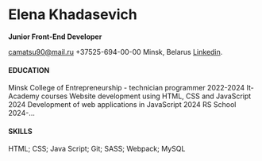 

   # Elena Khadasevich
  **Junior Front-End Developer**
  
  camatsu90@mail.ru 
  +37525-694-00-00  Minsk, Belarus
  [Linkedin](https://www.linkedin.com/in/%D0%B5%D0%BB%D0%B5%D0%BD%D0%B0-%D1%85%D0%B0%D0%B4%D0%B0%D1%81%D0%B5%D0%B2%D0%B8%D1%87-754913312/).

  #### EDUCATION  

Minsk College of Entrepreneurship - technician programmer
2022-2024
It-Academy courses
Website development using HTML, CSS and JavaScript
2024
Development of web applications in JavaScript
2024
RS School
2024-...
#### SKILLS
HTML; CSS; Java Script; Git; SASS; Webpack; MySQL
  
                                                                            
